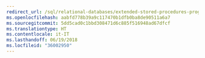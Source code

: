 ```yaml
---
redirect_url: /sql/relational-databases/extended-stored-procedures-programming/database-engine-extended-stored-procedures-programming?view=sql-server-2014
ms.openlocfilehash: aabfd778b39a9c117470b1dfb0ba8de90511a6a7
ms.sourcegitcommit: 5dd5cad0c1bbd308471d6c885f516948ad67dfcf
ms.translationtype: HT
ms.contentlocale: it-IT
ms.lasthandoff: 06/19/2018
ms.locfileid: "36002950"
---
```

